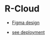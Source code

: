 # R-Cloud

- [Figma design](https://www.figma.com/file/RoXoW4ITB1XdnZWBCuXjG0/R-Cloud?type=design&node-id=1-12&mode=design&t=DSQeS4geDOHiMbBx-0)

- [see deployment](https://r-cloud.vercel.app/)
